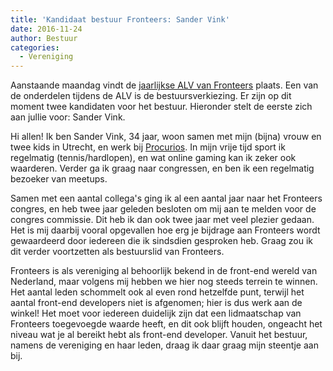 ```yaml
---
title: 'Kandidaat bestuur Fronteers: Sander Vink'
date: 2016-11-24
author: Bestuur
categories:
  - Vereniging
---
```


Aanstaande maandag vindt de [jaarlijkse ALV van Fronteers](/blog/2016/11/aanmelden-alv-2016) plaats. Een van de onderdelen tijdens de ALV is de bestuursverkiezing. Er zijn op dit moment twee kandidaten voor het bestuur. Hieronder stelt de eerste zich aan jullie voor: Sander Vink.

Hi allen! Ik ben Sander Vink, 34 jaar, woon samen met mijn (bijna) vrouw en twee kids in Utrecht, en werk bij [Procurios](https://developer.procurios.com/). In mijn vrije tijd sport ik regelmatig (tennis/hardlopen), en wat online gaming kan ik zeker ook waarderen. Verder ga ik graag naar congressen, en ben ik een regelmatig bezoeker van meetups.

Samen met een aantal collega's ging ik al een aantal jaar naar het Fronteers congres, en heb twee jaar geleden besloten om mij aan te melden voor de congres commissie. Dit heb ik dan ook twee jaar met veel plezier gedaan. Het is mij daarbij vooral opgevallen hoe erg je bijdrage aan Fronteers wordt gewaardeerd door iedereen die ik sindsdien gesproken heb. Graag zou ik dit verder voortzetten als bestuurslid van Fronteers.

Fronteers is als vereniging al behoorlijk bekend in de front-end wereld van Nederland, maar volgens mij hebben we hier nog steeds terrein te winnen. Het aantal leden schommelt ook al even rond hetzelfde punt, terwijl het aantal front-end developers niet is afgenomen; hier is dus werk aan de winkel! Het moet voor iedereen duidelijk zijn dat een lidmaatschap van Fronteers toegevoegde waarde heeft, en dit ook blijft houden, ongeacht het niveau wat je al bereikt hebt als front-end developer. Vanuit het bestuur, namens de vereniging en haar leden, draag ik daar graag mijn steentje aan bij.
